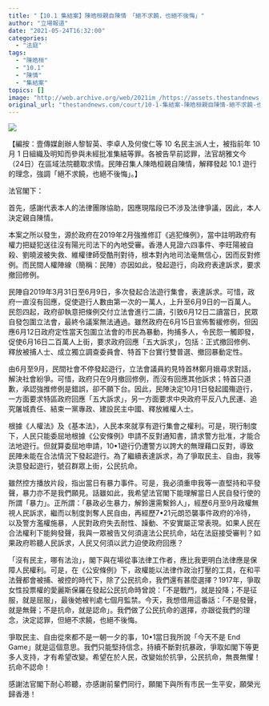 ```yaml
---
title: "【10.1 集結案】陳皓桓親自陳情　「絕不求饒，也絕不後悔」"
author: "立場報道"
date: "2021-05-24T16:32:00"
categories:
  - "法庭"
tags:
  - "陳皓桓"
  - "10.1"
  - "陳情"
  - "集結案"
topics: []
image: "http://web.archive.org/web/2021im_/https://assets.thestandnews.com/media/photos/figo-17_9VZiI.png"
original_url: "thestandnews.com/court/10-1-集結案-陳皓桓親自陳情-絕不求饒-也絕不後悔"
---
```

![](http://web.archive.org/web/2021im_/https://assets.thestandnews.com/media/photos/figo-17_9VZiI.png)

【編按：壹傳媒創辦人黎智英、李卓人及何俊仁等 10 名民主派人士，被指前年 10 月 1 日組織及明知而參與未經批准集結等罪。各被告早前認罪，法官胡雅文今（24日）在區域法院聽取求情。民陣召集人陳皓桓親自陳情，解釋發起 10.1 遊行的理念，強調「絕不求饒，也絕不後悔」。】

法官閣下：

首先，感謝代表本人的法律團隊協助，因應現階段已不涉及法律爭議，因此，本人決定親自陳情。

本案之所以發生，源於政府在2019年2月強推修訂《逃犯條例》，當中註明政府有權力把疑犯送往沒有陽光司法下的內地受審。香港人見證六四事件、李旺陽被自殺、劉曉波被失救、維權律師受酷刑對待，根本對內地司法毫無信心，因而反對修例。而民間人權陣線（簡稱：民陣）亦因如此，發起遊行，向政府表達訴求，要求撤回修例。

民陣自2019年3月31日至6月9日，多次發起合法遊行集會，表達訴求。可惜，政府一直沒有回應，促使遊行人數由第一次的一萬人，上升至6月9日的一百萬人。民怨四起，政府卻執意把條例交付立法會進行二讀，引致6月12日二讀當日，民眾自發包圍立法會，最終令議案無法通過。雖然政府在6月15日宣佈暫緩修例，但因應6月12日政府定性當天包圍立法會的市民為暴動，拘捕多人，令民怨一觸即發，促使6月16日二百萬人上街，要求政府回應「五大訴求」，包括：正式撤回修例、釋放被捕人士、成立獨立調查委員會、特首下台實行雙普選、撤回暴動定性。

由6月至9月，民間社會不停發起遊行，立法會議員約見特首林鄭月娥尋求對話，解決社會紛爭。可惜，政府只在9月撤回修例，而沒有回應其他訴求；特首只道歉，承認強推修例是錯誤，卻不願下台。因此，民陣決定10月1日發起國殤遊行，一方面要求特區政府回應「五大訴求」，另一方面要求中央政府平反八九民運、追究屠城責任、結束一黨專政、建設民主中國、釋放維權人士。

根據《人權法》及《基本法》，人民本來就享有遊行集會之權利。可是，現行制度下，人民只能委屈地根據《公安條例》申請不反對通知書，請求警方批准，才能合法地遊行。但就算委屈地申請，10•1遊行仍遭警方以誇大的無理藉口反對，導致民陣未能在合法情況下發起遊行。為了繼續表達訴求，為了爭取民主、自由，我等決意發起遊行，號召群眾上街，公民抗命。

雖然控方播放片段，指出當日有暴力事件。可是，我必須重申我等一直堅持和平發聲，暴力亦不是我們願見。話雖如此，我希望法官閣下能理解當日人民自發行使的所謂「暴力」。正所謂：「暴政必生暴力，解鈴還需繫鈴人」，經歷6月至9月政權無視人民訴求，繼而以制度剝奪人民自由，再經歷7•21元朗恐襲事件政府的冷待，以及警方濫權施暴，人民對政府失去耐性、躁動、不安實屬正常表現。如果人民在合法權利下能夠發聲，我與一眾被告又何須違法公民抗命，站在法庭接受審判？如果政府聆聽人民訴求，人民又何須以武力迫使政府回應？

「沒有民主，哪有法治」，閣下與在場從事法律工作者，應比我更明白法律應是保障人民權利。可是，在《公安條例》下，政權能以法律作政治打壓的工具，在和平法聲都會被捕、被控的時代下，除了公民抗命，我們還有甚麼選擇？1917年，爭取女性投票權的愛麗斯保羅在發起公民抗命時曾說：「不是戰鬥，就是投降；不是征服，就是屈服」，最後她被判處七個月監禁。今天，我想借用這番話：「不是發聲，就是無聲；不是抗命，就是認命」。我們做了公民抗命的選擇，亦跟從我們的理念，決定認罪，但絕不求饒，也絕不後悔。

爭取民主、自由從來都不是一朝一夕的事，10•1當日我所說「今天不是 End Game」就是這個意思。我們只能堅持信念，持續不斷對抗暴政，爭取如閣下等更多人支持，才有希望改變。希望在於人民，改變始於抗爭，公民抗命，無畏無懼！抗命不認命！

感謝法官閣下耐心聆聽，亦感謝前輩們同行，願閣下與所有市民一生平安，願榮光歸香港！